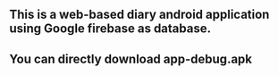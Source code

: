 
## This is a web-based diary android application using Google firebase as database.

## You can directly download app-debug.apk
